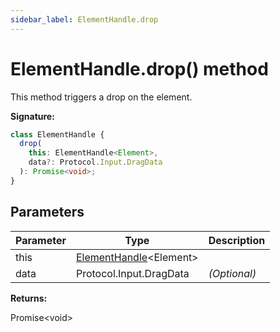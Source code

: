 ```yaml
---
sidebar_label: ElementHandle.drop
---
```


# ElementHandle.drop() method

This method triggers a drop on the element.

**Signature:**

```typescript
class ElementHandle {
  drop(
    this: ElementHandle<Element>,
    data?: Protocol.Input.DragData
  ): Promise<void>;
}
```

## Parameters

| Parameter | Type                                                         | Description       |
| --------- | ------------------------------------------------------------ | ----------------- |
| this      | [ElementHandle](./puppeteer.elementhandle.md)&lt;Element&gt; |                   |
| data      | Protocol.Input.DragData                                      | <i>(Optional)</i> |

**Returns:**

Promise&lt;void&gt;
